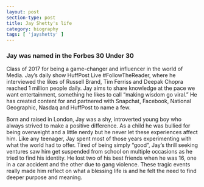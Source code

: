 ```yaml
---
layout: post
section-type: post
title: Jay Shetty's life
category: biography
tags: [ 'jayshetty' ]
---
```

### Jay was named in the Forbes 30 Under 30

Class of 2017 for being a game-changer and influencer in the world of Media. Jay’s daily show HuffPost Live #FollowTheReader, where he interviewed the likes of Russell Brand, Tim Ferriss and Deepak Chopra reached 1 million people daily. Jay aims to share knowledge at the pace we want entertainment, something he likes to call “making wisdom go viral.” He has created content for and partnered with Snapchat, Facebook, National Geographic, Nasdaq and HuffPost to name a few.

Born and raised in London, Jay was a shy, introverted young boy who always strived to make a positive difference. As a child he was bullied for being overweight and a little nerdy but he never let these experiences affect him. Like any teenager, Jay spent most of those years experimenting with what the world had to offer. Tired of being simply “good”, Jay’s thrill seeking ventures saw him get suspended from school on multiple occasions as he tried to find his identity. He lost two of his best friends when he was 16, one in a car accident and the other due to gang violence. These tragic events really made him reflect on what a blessing life is and he felt the need to find deeper purpose and meaning. 